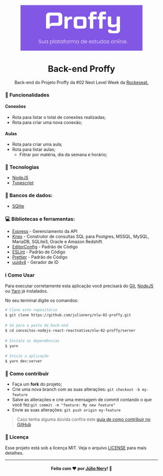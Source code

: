 
<h3 align="center">
    <img alt="Logo" title="#logo" height="150px" src="https://github.com/julionery/docs/blob/master/NLW-02/logo.png?raw=true">
</h3>

<h1 align="center">Back-end Proffy</h1>

<p align="center">Back-end do Projeto Proffy da #02 Next Level Week da <a href="https://rocketseat.com.br/" target="_blank">Rockeseat.</a></p>

### :bookmark_tabs: Funcionalidades
#### Conexões
- Rota para listar o total de conexões realizadas;
- Rota para criar uma nova conexão;

#### Aulas
- Rota para criar uma aula;
- Rota para listar aulas;
  - Filtrar por matéria, dia da semana e horário;

### :rocket: Tecnologias
- [NodeJS](https://nodejs.org/en/)
- [Typescript](https://www.typescriptlang.org/)

### :game_die: Bancos de dados:
- [SQlite](https://www.sqlite.org/index.html)

### :computer: Bibliotecas e ferramentas:
- [Express](https://expressjs.com/) - Gerenciamento da API
- [Knex](http://knexjs.org/) - Construtor de consultas SQL para Postgres, MSSQL, MySQL, MariaDB, SQLite3, Oracle e Amazon Redshift.
- [EditorConfig](https://editorconfig.org/) - Padrão de Código
- [ESLint](https://eslint.org/) - Padrão de Código
- [Prettier](https://prettier.io/) - Padrão de Código
- [uuidv4](https://github.com/thenativeweb/uuidv4) - Gerador de ID

### :information_source: Como Usar

Para executar corretamente esta aplicação você precisará do [Git](https://git-scm.com), [NodeJS](https://nodejs.org/en/) ou [Yarn](https://yarnpkg.com/) já instalados.

No seu terminal digite os comandos:

```bash
# Clone este repositório
$ git clone https://github.com/julionery/nlw-02-proffy.git

# Vá para a pasta do back-end
$ cd conceitos-nodejs-react-reactnative/nlw-02-proffy/server

# Instale as dependências
$ yarn

# Inicie a aplicação
$ yarn dev:server


```

### :link: Como contribuir

- Faça um **fork** do projeto;
- Crie uma nova branch com as suas alterações: `git checkout -b my-feature`
- Salve as alterações e crie uma mensagem de commit contando o que você fez:`git commit -m "feature: My new feature"`
- Envie as suas alterações: `git push origin my-feature`

> Caso tenha alguma dúvida confira este [guia de como contribuir no GitHub](https://github.com/firstcontributions/first-contributions)

### :memo: Licença
Esse projeto está sob a licença MIT. Veja o arquivo [LICENSE](LICENSE) para mais detalhes.

---

<h4 align="center">
    Feito com ❤ por <a href="https://www.linkedin.com/in/julio-nery/" target="_blank">Júlio Nery</a>!
    <g-emoji class="g-emoji" alias="wave" fallback-src="https://github.githubassets.com/images/icons/emoji/unicode/1f44b.png">👋</g-emoji>
</h4>
